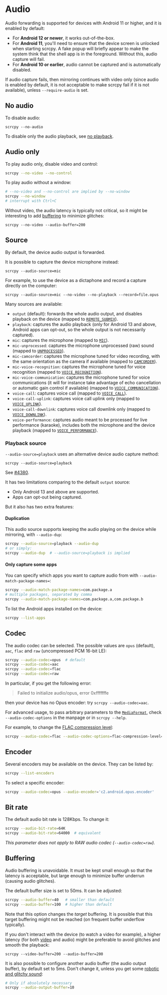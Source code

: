 # Audio

Audio forwarding is supported for devices with Android 11 or higher, and it is
enabled by default:

 - For **Android 12 or newer**, it works out-of-the-box.
 - For **Android 11**, you'll need to ensure that the device screen is unlocked
   when starting scrcpy. A fake popup will briefly appear to make the system
   think that the shell app is in the foreground. Without this, audio capture
   will fail.
 - For **Android 10 or earlier**, audio cannot be captured and is automatically
   disabled.

If audio capture fails, then mirroring continues with video only (since audio is
enabled by default, it is not acceptable to make scrcpy fail if it is not
available), unless `--require-audio` is set.


## No audio

To disable audio:

```
scrcpy --no-audio
```

To disable only the audio playback, see [no playback](video.md#no-playback).

## Audio only

To play audio only, disable video and control:

```bash
scrcpy --no-video --no-control
```

To play audio without a window:

```bash
# --no-video and --no-control are implied by --no-window
scrcpy --no-window
# interrupt with Ctrl+C
```

Without video, the audio latency is typically not critical, so it might be
interesting to add [buffering](#buffering) to minimize glitches:

```
scrcpy --no-video --audio-buffer=200
```

## Source

By default, the device audio output is forwarded.

It is possible to capture the device microphone instead:

```
scrcpy --audio-source=mic
```

For example, to use the device as a dictaphone and record a capture directly on
the computer:

```
scrcpy --audio-source=mic --no-video --no-playback --record=file.opus
```

Many sources are available:

 - `output` (default): forwards the whole audio output, and disables playback on the device (mapped to [`REMOTE_SUBMIX`](https://developer.android.com/reference/android/media/MediaRecorder.AudioSource#REMOTE_SUBMIX)).
 - `playback`: captures the audio playback (only for Android 13 and above, Android apps can opt-out, so the whole output is not necessarily captured).
 - `mic`: captures the microphone (mapped to [`MIC`](https://developer.android.com/reference/android/media/MediaRecorder.AudioSource#MIC)).
 - `mic-unprocessed`: captures the microphone unprocessed (raw) sound (mapped to [`UNPROCESSED`](https://developer.android.com/reference/android/media/MediaRecorder.AudioSource#UNPROCESSED)).
 - `mic-camcorder`: captures the microphone tuned for video recording, with the same orientation as the camera if available (mapped to [`CAMCORDER`](https://developer.android.com/reference/android/media/MediaRecorder.AudioSource#CAMCORDER)).
 - `mic-voice-recognition`: captures the microphone tuned for voice recognition (mapped to [`VOICE_RECOGNITION`](https://developer.android.com/reference/android/media/MediaRecorder.AudioSource#VOICE_RECOGNITION)).
 - `mic-voice-communication`: captures the microphone tuned for voice communications (it will for instance take advantage of echo cancellation or automatic gain control if available) (mapped to [`VOICE_COMMUNICATION`](https://developer.android.com/reference/android/media/MediaRecorder.AudioSource#VOICE_COMMUNICATION)).
 - `voice-call`: captures voice call (mapped to [`VOICE_CALL`](https://developer.android.com/reference/android/media/MediaRecorder.AudioSource#VOICE_CALL)).
 - `voice-call-uplink`: captures voice call uplink only (mapped to [`VOICE_UPLINK`](https://developer.android.com/reference/android/media/MediaRecorder.AudioSource#VOICE_UPLINK)).
 - `voice-call-downlink`: captures voice call downlink only (mapped to [`VOICE_DOWNLINK`](https://developer.android.com/reference/android/media/MediaRecorder.AudioSource#VOICE_DOWNLINK)).
 - `voice-performance`: captures audio meant to be processed for live performance (karaoke), includes both the microphone and the device playback (mapped to [`VOICE_PERFORMANCE`](https://developer.android.com/reference/android/media/MediaRecorder.AudioSource#VOICE_PERFORMANCE)).

### Playback source

`--audio-source=playback` uses an alternative device audio capture method:

```
scrcpy --audio-source=playback
```

See [#4380](https://github.com/Genymobile/scrcpy/issues/4380).

It has two limitations comparing to the default `output` source:

* Only Android 13 and above are supported.
* Apps can opt-out being captured.

But it also has two extra features:

#### Duplication

This audio source supports keeping the audio playing on the device while
mirroring, with `--audio-dup`:

```bash
scrcpy --audio-source=playback --audio-dup
# or simply:
scrcpy --audio-dup  # --audio-source=playback is implied
```

#### Only capture some apps

You can specify which apps you want to capture audio from with
`--audio-match-package-names=`:

```bash
scrcpy --audio-match-package-names=com.package.a
# multiple packages, separated by comma
scrcpy --audio-match-package-names=com.package.a,com.package.b
```

To list the Android apps installed on the device:

```bash
scrcpy --list-apps
```

## Codec

The audio codec can be selected. The possible values are `opus` (default),
`aac`, `flac` and `raw` (uncompressed PCM 16-bit LE):

```bash
scrcpy --audio-codec=opus  # default
scrcpy --audio-codec=aac
scrcpy --audio-codec=flac
scrcpy --audio-codec=raw
```

In particular, if you get the following error:

> Failed to initialize audio/opus, error 0xfffffffe

then your device has no Opus encoder: try `scrcpy --audio-codec=aac`.

For advanced usage, to pass arbitrary parameters to the [`MediaFormat`],
check `--audio-codec-options` in the manpage or in `scrcpy --help`.

For example, to change the [FLAC compression level]:

```bash
scrcpy --audio-codec=flac --audio-codec-options=flac-compression-level=8
```

[`MediaFormat`]: https://developer.android.com/reference/android/media/MediaFormat
[FLAC compression level]: https://developer.android.com/reference/android/media/MediaFormat#KEY_FLAC_COMPRESSION_LEVEL


## Encoder

Several encoders may be available on the device. They can be listed by:

```bash
scrcpy --list-encoders
```

To select a specific encoder:

```bash
scrcpy --audio-codec=opus --audio-encoder='c2.android.opus.encoder'
```


## Bit rate

The default audio bit rate is 128Kbps. To change it:

```bash
scrcpy --audio-bit-rate=64K
scrcpy --audio-bit-rate=64000  # equivalent
```

_This parameter does not apply to RAW audio codec (`--audio-codec=raw`)._


## Buffering

Audio buffering is unavoidable. It must be kept small enough so that the latency
is acceptable, but large enough to minimize buffer underrun (causing audio
glitches).

The default buffer size is set to 50ms. It can be adjusted:

```bash
scrcpy --audio-buffer=40   # smaller than default
scrcpy --audio-buffer=100  # higher than default
```

Note that this option changes the _target_ buffering. It is possible that this
target buffering might not be reached (on frequent buffer underflow typically).

If you don't interact with the device (to watch a video for example), a higher
latency (for both [video](video.md#buffering) and audio) might be preferable to
avoid glitches and smooth the playback:

```
scrcpy --video-buffer=200 --audio-buffer=200
```

It is also possible to configure another audio buffer (the audio output buffer),
by default set to 5ms. Don't change it, unless you get some [robotic and glitchy
sound][#3793]:

```bash
# Only if absolutely necessary
scrcpy --audio-output-buffer=10
```

[#3793]: https://github.com/Genymobile/scrcpy/issues/3793
